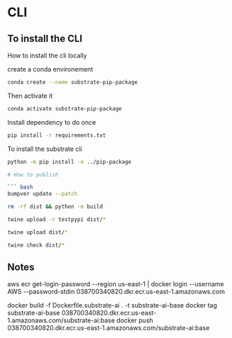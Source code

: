 # CLI 

## To install the CLI 

How to install the cli locally

create a conda environement 

``` bash
conda create --name substrate-pip-package
```

Then activate it


``` bash
conda activate substrate-pip-package
```


Install dependency to do once
``` bash
pip install -r requirements.txt
```

To install the substrate cli

``` bash
python -m pip install -e ../pip-package

# How to publish

``` bash
bumpver update --patch
```


``` bash
rm -rf dist && python -m build
```
``` bash
twine upload -r testpypi dist/*
```
``` bash
twine upload dist/*
```
``` bash
twine check dist/*
```

## Notes

aws ecr get-login-password --region us-east-1 | docker login --username AWS --password-stdin 038700340820.dkr.ecr.us-east-1.amazonaws.com

docker build -f Dockerfile.substrate-ai . -t substrate-ai-base
docker tag substrate-ai-base 038700340820.dkr.ecr.us-east-1.amazonaws.com/substrate-ai:base
docker push 038700340820.dkr.ecr.us-east-1.amazonaws.com/substrate-ai:base